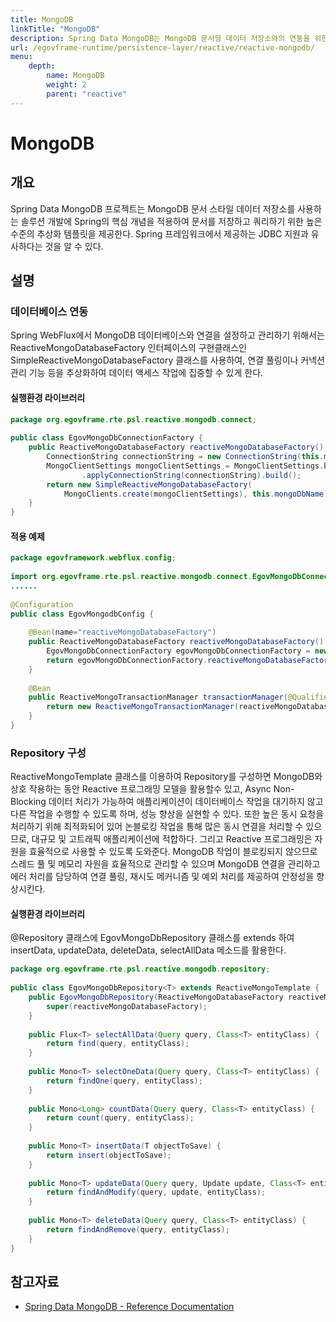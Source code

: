 ```yaml
---
title: MongoDB
linkTitle: "MongoDB"
description: Spring Data MongoDB는 MongoDB 문서형 데이터 저장소와의 연동을 위한 고수준 추상화 템플릿을 제공하며, Spring JDBC 지원 방식과 유사하다. SimpleReactiveMongoDatabaseFactory 클래스를 사용해 MongoDB 연결을 관리하고, 데이터 액세스 작업에 집중할 수 있도록 지원한다.
url: /egovframe-runtime/persistence-layer/reactive/reactive-mongodb/
menu:
    depth:
        name: MongoDB
        weight: 2
        parent: "reactive"
---
```

# MongoDB

## 개요

 Spring Data MongoDB 프로젝트는 MongoDB 문서 스타일 데이터 저장소를 사용하는 솔루션 개발에 Spring의 핵심 개념을 적용하여 문서를 저장하고 쿼리하기 위한 높은 수준의 추상화 템플릿을 제공한다. Spring 프레임워크에서 제공하는 JDBC 지원과 유사하다는 것을 알 수 있다.

## 설명

### 데이터베이스 연동

 Spring WebFlux에서 MongoDB 데이터베이스와 연결을 설정하고 관리하기 위해서는 ReactiveMongoDatabaseFactory 인터페이스의 구현클래스인 SimpleReactiveMongoDatabaseFactory 클래스를 사용하여, 연결 풀링이나 커넥션 관리 기능 등을 추상화하여 데이터 액세스 작업에 집중할 수 있게 한다.

#### 실행환경 라이브러리

```java
package org.egovframe.rte.psl.reactive.mongodb.connect;
 
public class EgovMongoDbConnectionFactory {
    public ReactiveMongoDatabaseFactory reactiveMongoDatabaseFactory() {
        ConnectionString connectionString = new ConnectionString(this.mongoDbUrl);
        MongoClientSettings mongoClientSettings = MongoClientSettings.builder()
                .applyConnectionString(connectionString).build();
        return new SimpleReactiveMongoDatabaseFactory(
            MongoClients.create(mongoClientSettings), this.mongoDbName);
    }
}
```

#### 적용 예제

```java
package egovframework.webflux.config;
 
import org.egovframe.rte.psl.reactive.mongodb.connect.EgovMongoDbConnectionFactory;
......
 
@Configuration
public class EgovMongodbConfig {
 
    @Bean(name="reactiveMongoDatabaseFactory")
    public ReactiveMongoDatabaseFactory reactiveMongoDatabaseFactory() {
        EgovMongoDbConnectionFactory egovMongoDbConnectionFactory = new EgovMongoDbConnectionFactory(this.mongoDBName, this.mongoDBUrl);
        return egovMongoDbConnectionFactory.reactiveMongoDatabaseFactory();
    }
 
    @Bean
    public ReactiveMongoTransactionManager transactionManager(@Qualifier("reactiveMongoDatabaseFactory") ReactiveMongoDatabaseFactory reactiveMongoDatabaseFactory) {
        return new ReactiveMongoTransactionManager(reactiveMongoDatabaseFactory);
    }
}
```

### Repository 구성

 ReactiveMongoTemplate 클래스를 이용하여 Repository를 구성하면 MongoDB와 상호 작용하는 동안 Reactive 프로그래밍 모델을 활용할수 있고, Async Non-Blocking 데이터 처리가 가능하여 애플리케이션이 데이터베이스 작업을 대기하지 않고 다른 작업을 수행할 수 있도록 하며, 성능 향상을 실현할 수 있다. 또한 높은 동시 요청을 처리하기 위해 최적화되어 있어 논블로킹 작업을 통해 많은 동시 연결을 처리할 수 있으므로, 대규모 및 고트래픽 애플리케이션에 적합하다. 그리고 Reactive 프로그래밍은 자원을 효율적으로 사용할 수 있도록 도와준다. MongoDB 작업이 블로킹되지 않으므로 스레드 풀 및 메모리 자원을 효율적으로 관리할 수 있으며 MongoDB 연결을 관리하고 에러 처리를 담당하여 연결 풀링, 재시도 메커니즘 및 예외 처리를 제공하여 안정성을 향상시킨다.

#### 실행환경 라이브러리

 @Repository 클래스에 EgovMongoDbRepository 클래스를 extends 하여 insertData, updateData, deleteData, selectAllData 메소드를 활용한다.

```java
package org.egovframe.rte.psl.reactive.mongodb.repository;
 
public class EgovMongoDbRepository<T> extends ReactiveMongoTemplate {
    public EgovMongoDbRepository(ReactiveMongoDatabaseFactory reactiveMongoDatabaseFactory) {
        super(reactiveMongoDatabaseFactory);
    }
 
    public Flux<T> selectAllData(Query query, Class<T> entityClass) {
        return find(query, entityClass);
    }
 
    public Mono<T> selectOneData(Query query, Class<T> entityClass) {
        return findOne(query, entityClass);
    }
 
    public Mono<Long> countData(Query query, Class<T> entityClass) {
        return count(query, entityClass);
    }
 
    public Mono<T> insertData(T objectToSave) {
        return insert(objectToSave);
    }
 
    public Mono<T> updateData(Query query, Update update, Class<T> entityClass) {
        return findAndModify(query, update, entityClass);
    }
 
    public Mono<T> deleteData(Query query, Class<T> entityClass) {
        return findAndRemove(query, entityClass);
    }
}
```

## 참고자료

- [Spring Data MongoDB - Reference Documentation](https://docs.spring.io/spring-data/mongodb/docs/3.4.12/reference/html/)